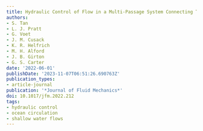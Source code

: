 ```yaml
---
title: Hydraulic Control of Flow in a Multi-Passage System Connecting Two Basins
authors:
- S. Tan
- L. J. Pratt
- G. Voet
- J. M. Cusack
- K. R. Helfrich
- M. H. Alford
- J. B. Girton
- G. S. Carter
date: '2022-06-01'
publishDate: '2023-11-07T06:51:26.690763Z'
publication_types:
- article-journal
publication: '*Journal of Fluid Mechanics*'
doi: 10.1017/jfm.2022.212
tags:
- hydraulic control
- ocean circulation
- shallow water flows
---
```

